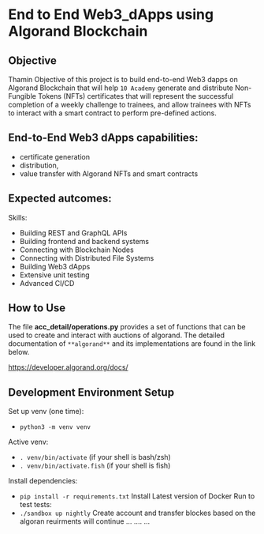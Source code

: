 # End to End Web3_dApps using Algorand Blockchain
## Objective
Thamin Objective of this project is to build end-to-end Web3 dapps on Algorand Blockchain that will help `10 Academy` generate and distribute Non-Fungible Tokens (NFTs) certificates that will represent the successful completion of a weekly challenge to trainees, and allow trainees with NFTs to interact with a smart contract to perform pre-defined actions.  

## End-to-End Web3 dApps capabilities:
- certificate generation
- distribution,
- value transfer with Algorand NFTs and smart contracts  
## Expected autcomes:
Skills:
- Building REST and GraphQL APIs
- Building frontend and backend systems
- Connecting with Blockchain Nodes
- Connecting with Distributed File Systems
- Building Web3 dApps
- Extensive unit testing 
- Advanced CI/CD
## How to Use

The file **acc_detail/operations.py** provides a set of functions that can be used to create and interact
with auctions of algorand. 
The detailed documentation of `**algorand**` and its implementations are found in the link below.

https://developer.algorand.org/docs/

## Development Environment Setup

Set up venv (one time):
 * `python3 -m venv venv`

Active venv:
 * `. venv/bin/activate` (if your shell is bash/zsh)
 * `. venv/bin/activate.fish` (if your shell is fish)

Install dependencies:
* `pip install -r requirements.txt`
Install Latest version of  Docker
Run to test tests:
* `./sandbox up nightly`
Create account and transfer blockes based on the algoran reuirments will continue
... .... ...  